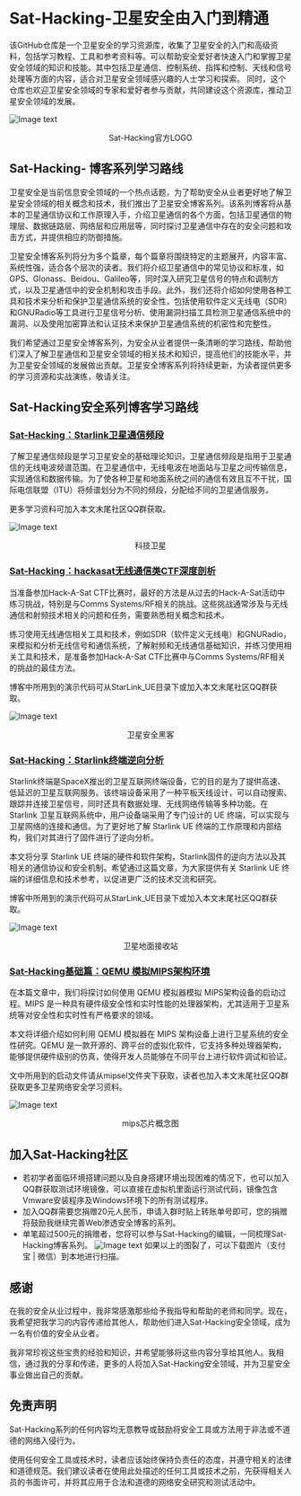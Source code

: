 # Sat-Hacking-卫星安全由入门到精通
 该GitHub仓库是一个卫星安全的学习资源库，收集了卫星安全的入门和高级资料，包括学习教程、工具和参考资料等。可以帮助安全爱好者快速入门和掌握卫星安全领域的知识和技能。其中包括卫星通信、控制系统、指挥和控制、天线和信号处理等方面的内容，适合对卫星安全领域感兴趣的人士学习和探索。
 同时，这个仓库也欢迎卫星安全领域的专家和爱好者参与贡献，共同建设这个资源库，推动卫星安全领域的发展。

![Image text](./group/sat-banner.png)   
<p align="center">Sat-Hacking官方LOGO</p>



 ## Sat-Hacking- 博客系列学习路线
卫星安全是当前信息安全领域的一个热点话题，为了帮助安全从业者更好地了解卫星安全领域的相关概念和技术，我们推出了卫星安全博客系列。该系列博客将从基本的卫星通信协议和工作原理入手，介绍卫星通信的各个方面，包括卫星通信的物理层、数据链路层、网络层和应用层等，同时探讨卫星通信中存在的安全问题和攻击方式，并提供相应的防御措施。

卫星安全博客系列将分为多个篇章，每个篇章将围绕特定的主题展开，内容丰富、系统性强，适合各个层次的读者。我们将介绍卫星通信中的常见协议和标准，如GPS、Glonass、Beidou、Galileo等，同时深入研究卫星信号的特点和调制方式，以及卫星通信中的安全机制和攻击手段。此外，我们还将介绍如何使用各种工具和技术来分析和保护卫星通信系统的安全性，包括使用软件定义无线电（SDR）和GNURadio等工具进行卫星信号分析、使用漏洞扫描工具检测卫星通信系统中的漏洞、以及使用加密算法和认证技术来保护卫星通信系统的机密性和完整性。

我们希望通过卫星安全博客系列，为安全从业者提供一条清晰的学习路线，帮助他们深入了解卫星通信和卫星安全领域的相关技术和知识，提高他们的技能水平，并为卫星安全领域的发展做出贡献。卫星安全博客系列将持续更新，为读者提供更多的学习资源和实战演练，敬请关注。

## Sat-Hacking安全系列博客学习路线


### [Sat-Hacking：Starlink卫星通信频段](https://blog.csdn.net/weixin_68076304/article/details/129583780?csdn_share_tail=%7B%22type%22%3A%22blog%22%2C%22rType%22%3A%22article%22%2C%22rId%22%3A%22129583780%22%2C%22source%22%3A%22weixin_68076304%22%7D) 

了解卫星通信频段是学习卫星安全的基础理论知识，卫星通信频段是指用于卫星通信的无线电波频谱范围。在卫星通信中，无线电波在地面站与卫星之间传输信息，实现通信和数据传输。为了使各种卫星和地面系统之间的通信有效且互不干扰，国际电信联盟（ITU）将频谱划分为不同的频段，分配给不同的卫星通信服务。

更多学习资料可加入本文末尾社区QQ群获取。

![Image text](./group/satinspace.png)   
<p align="center">科技卫星</p>


### [Sat-Hacking：hackasat无线通信类CTF深度剖析](https://blog.csdn.net/weixin_68076304/article/details/129451741?spm=1001.2014.3001.5501) 

当准备参加Hack-A-Sat CTF比赛时，最好的方法是从过去的Hack-A-Sat活动中练习挑战，特别是与Comms Systems/RF相关的挑战。这些挑战通常涉及与无线通信和射频技术相关的问题和任务，需要熟悉相关概念和技术。

练习使用无线通信相关工具和技术，例如SDR（软件定义无线电）和GNURadio，来模拟和分析无线信号和通信系统，了解射频和无线通信基础知识，并练习使用相关工具和技术，是准备参加Hack-A-Sat CTF比赛中与Comms Systems/RF相关的挑战的最佳方法。

博客中所用到的演示代码可从StarLink_UE目录下或加入本文末尾社区QQ群获取。

![Image text](./group/sat-1.png)   
<p align="center">卫星安全黑客</p>



### [Sat-Hacking：Starlink终端逆向分析](https://blog.csdn.net/weixin_68076304/article/details/129526961?spm=1001.2014.3001.5502) 

Starlink终端是SpaceX推出的卫星互联网终端设备，它的目的是为了提供高速、低延迟的卫星互联网服务。该终端设备采用了一种平板天线设计，可以自动搜索、跟踪并连接卫星信号，同时还具有数据处理、无线网络传输等多种功能。在 Starlink 卫星互联网系统中，用户设备端采用了专门设计的 UE 终端，可以实现与卫星网络的连接和通信。为了更好地了解 Starlink UE 终端的工作原理和内部结构，我们对其进行了固件进行了逆向分析。

本文将分享 Starlink UE 终端的硬件和软件架构，Starlink固件的逆向方法以及其相关的通信协议和安全机制。希望通过这篇文章，为大家提供有关 Starlink UE 终端的详细信息和技术参考，以促进更广泛的技术交流和研究。

博客中所用到的演示代码可从StarLink_UE目录下或加入本文末尾社区QQ群获取。

![Image text](./group/satstation.jpg)   
<p align="center">卫星地面接收站</p>


### [Sat-Hacking基础篇：QEMU 模拟MIPS架构环境](https://blog.csdn.net/weixin_68076304/article/details/129601382?csdn_share_tail=%7B%22type%22%3A%22blog%22%2C%22rType%22%3A%22article%22%2C%22rId%22%3A%22129601382%22%2C%22source%22%3A%22weixin_68076304%22%7D) 

在本篇文章中，我们将探讨如何使用 QEMU 模拟器模拟 MIPS架构设备的启动过程。MIPS 是一种具有硬件级安全性和实时性能的处理器架构，尤其适用于卫星系统等对安全性和实时性有严格要求的领域。

本文将详细介绍如何利用 QEMU 模拟器在 MIPS 架构设备上进行卫星系统的安全性研究。QEMU 是一款开源的、跨平台的虚拟化软件，它支持多种处理器架构，能够提供硬件级别的仿真，使得开发人员能够在不同平台上进行软件调试和验证。


文中所用到的启动文件请从mipsel文件夹下获取，读者也加入本文末尾社区QQ群获取更多卫星网络安全学习资料。

![Image text](./group/chip.png)   
<p align="center">mips芯片概念图</p>





## 加入Sat-Hacking社区
* 若初学者面临环境搭建问题以及自身搭建环境出现困难的情况下，也可以加入QQ群获取测试环境镜像，可以直接在虚拟机里面运行测试代码，镜像包含Vmware安装程序及Windows环境下的所有测试程序。
* 加入QQ群需要您捐赠20元人民币，申请入群时贴上转账单号即可，您的捐赠将鼓励我继续完善Web渗透安全博客的系列。
* 单笔超过500元的捐赠者，您将可以参与Sat-Hacking的编辑，一同梳理Sat-Hacking博客系列。
![Image text](./group/joingroup.png)
如果以上的图裂了，可以下载图片（支付宝 | 微信）到本地进行扫描。


## 感谢

在我的安全从业过程中，我非常感激那些给予我指导和帮助的老师和同学。现在，我希望把我学习的内容传递给其他人，帮助他们进入Sat-Hacking安全领域，成为一名有价值的安全从业者。

我非常珍视这些宝贵的经验和知识，并希望能够将这些内容分享给其他人。我相信，通过我的分享和传递，更多的人将加入Sat-Hacking安全领域，并为卫星安全事业做出自己的贡献。

## 免责声明

Sat-Hacking系列的任何内容均无意教导或鼓励将安全工具或方法用于非法或不道德的网络入侵行为。

使用任何安全工具或技术时，读者应该始终保持负责任的态度，并遵守相关的法律和道德规范。我们建议读者在使用此处描述的任何工具或技术之前，先获得相关人员的书面许可，并将其应用于合法和道德的网络安全研究和测试活动中。